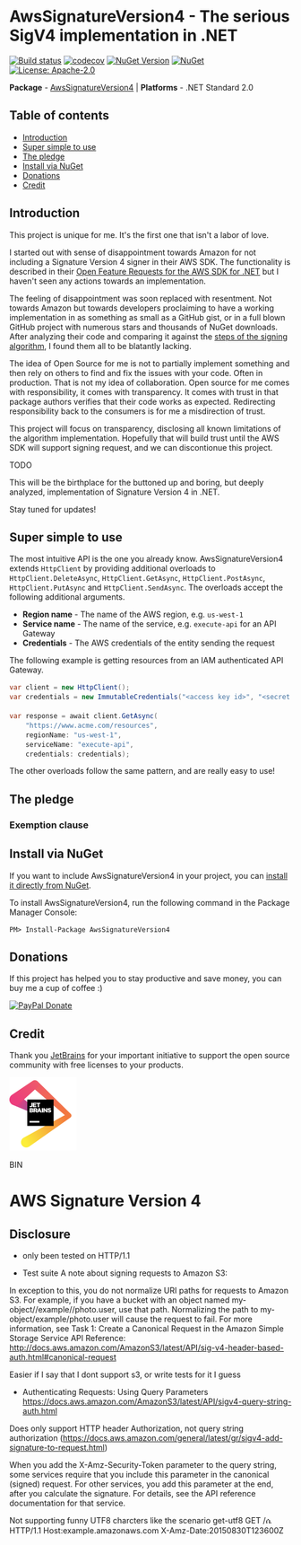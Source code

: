 # AwsSignatureVersion4 - The serious SigV4 implementation in .NET

[![Build status](https://ci.appveyor.com/api/projects/status/bh71gd22ogf2ogvl/branch/master?svg=true)](https://ci.appveyor.com/project/FantasticFiasco/aws-signature-version-4)
[![codecov](https://codecov.io/gh/FantasticFiasco/aws-signature-version-4/branch/master/graph/badge.svg)](https://codecov.io/gh/FantasticFiasco/aws-signature-version-4)
[![NuGet Version](http://img.shields.io/nuget/v/AwsSignatureVersion4.svg?style=flat)](https://www.nuget.org/packages/AwsSignatureVersion4/)
[![NuGet](https://img.shields.io/nuget/dt/AwsSignatureVersion4.svg)](https://www.nuget.org/packages/AwsSignatureVersion4/)
[![License: Apache-2.0](https://img.shields.io/badge/license-Apache--2.0-blue.svg)](https://raw.githubusercontent.com/FantasticFiasco/aws-signature-version-4/master/LICENSE)

__Package__ - [AwsSignatureVersion4](https://www.nuget.org/packages/AwsSignatureVersion4)
| __Platforms__ - .NET Standard 2.0

## Table of contents

- [Introduction](#introduction)
- [Super simple to use](#super-simple-to-use)
- [The pledge](#the-pledge)
- [Install via NuGet](#install-via-nuget)
- [Donations](#donations)
- [Credit](#credit)

## Introduction

This project is unique for me. It's the first one that isn't a labor of love.

I started out with sense of disappointment towards Amazon for not including a Signature Version 4 signer in their AWS SDK. The functionality is described in their [Open Feature Requests for the AWS SDK for .NET](https://github.com/aws/aws-sdk-net/blob/master/FEATURE_REQUESTS.md) but I haven't seen any actions towards an implementation.

The feeling of disappointment was soon replaced with resentment. Not towards Amazon but towards developers proclaiming to have a working implementation in as something as small as a GitHub gist, or in a full blown GitHub project with numerous stars and thousands of NuGet downloads. After analyzing their code and comparing it against the [steps of the signing algorithm](https://docs.aws.amazon.com/general/latest/gr/sigv4_signing.html), I found them all to be blatantly lacking.

The idea of Open Source for me is not to partially implement something and then rely on others to find and fix the issues with your code. Often in production. That is not my idea of collaboration. Open source for me comes with responsibility, it comes with transparency. It comes with trust in that package authors verifies that their code works as expected. Redirecting responsibility back to the consumers is for me a misdirection of trust.

This project will focus on transparency, disclosing all known limitations of the algorithm implementation. Hopefully that will build trust until the AWS SDK will support signing request, and we can discontionue this project.





TODO

This will be the birthplace for the buttoned up and boring, but deeply analyzed, implementation of Signature Version 4 in .NET.

Stay tuned for updates!


## Super simple to use

The most intuitive API is the one you already know. AwsSignatureVersion4 extends `HttpClient` by providing additional overloads to `HttpClient.DeleteAsync`, `HttpClient.GetAsync`, `HttpClient.PostAsync`, `HttpClient.PutAsync` and `HttpClient.SendAsync`. The overloads accept the following additional arguments.

- **Region name** - The name of the AWS region, e.g. `us-west-1`
- **Service name** - The name of the service, e.g. `execute-api` for an API Gateway
- **Credentials** - The AWS credentials of the entity sending the request

The following example is getting resources from an IAM authenticated API Gateway.

```csharp
var client = new HttpClient();
var credentials = new ImmutableCredentials("<access key id>", "<secret access key>", null);

var response = await client.GetAsync(
    "https://www.acme.com/resources",
    regionName: "us-west-1",
    serviceName: "execute-api",
    credentials: credentials);
```

The other overloads follow the same pattern, and are really easy to use!

## The pledge

### Exemption clause

## Install via NuGet

If you want to include AwsSignatureVersion4 in your project, you can [install it directly from NuGet](https://www.nuget.org/packages/AwsSignatureVersion4/).

To install AwsSignatureVersion4, run the following command in the Package Manager Console:

```
PM> Install-Package AwsSignatureVersion4
```

## Donations

If this project has helped you to stay productive and save money, you can buy me a cup of coffee :)

[![PayPal Donate](https://img.shields.io/badge/Donate-PayPal-green.svg)](https://www.paypal.me/FantasticFiasco)

## Credit

Thank you [JetBrains](https://www.jetbrains.com/) for your important initiative to support the open source community with free licenses to your products.

![JetBrains](./doc/resources/jetbrains.png)


BIN

# AWS Signature Version 4


## Disclosure

- only been tested on HTTP/1.1

- Test suite
A note about signing requests to Amazon S3:

In exception to this, you do not normalize URI paths for requests to Amazon S3. For example, if you have a bucket with an object named my-object//example//photo.user, use that path. Normalizing the path to my-object/example/photo.user will cause the request to fail. For more information, see Task 1: Create a Canonical Request in the Amazon Simple Storage Service API Reference: http://docs.aws.amazon.com/AmazonS3/latest/API/sig-v4-header-based-auth.html#canonical-request

Easier if I say that I dont support s3, or write tests for it I guess

- Authenticating Requests: Using Query Parameters https://docs.aws.amazon.com/AmazonS3/latest/API/sigv4-query-string-auth.html

Does only support HTTP header Authorization, not query string authorization (https://docs.aws.amazon.com/general/latest/gr/sigv4-add-signature-to-request.html)

When you add the X-Amz-Security-Token parameter to the query string, some services require that you include this parameter in the canonical (signed) request. For other services, you add this parameter at the end, after you calculate the signature. For details, see the API reference documentation for that service.

Not supporting funny UTF8 charcters like the scenario get-utf8
GET /ሴ HTTP/1.1
Host:example.amazonaws.com
X-Amz-Date:20150830T123600Z


